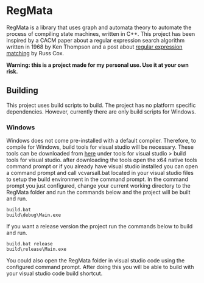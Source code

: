 # RegMata
RegMata is a library that uses graph and automata theory to automate the process of compiling state machines, written in C++. This project has been inspired by a CACM paper about a regular expression search algorithm written in 1968 by Ken Thompson and a post about [regular expression matching](https://swtch.com/~rsc/regexp/regexp1.html) by Russ Cox. 

**Warning: this is a project made for my personal use. Use  it at your own risk.**

## Building
This project uses build scripts to build. The project has no platform specific dependencies. However, currently there are only build scripts for Windows. 

### Windows
Windows does not come pre-installed with a default compiler. Therefore, to compile for Windows, build tools for visual studio will be necessary. These tools can be downloaded from [here](https://visualstudio.microsoft.com/downloads/#build-tools-for-visual-studio-2022) under tools for visual studio > build tools for visual studio. after downloading the tools open the x64 native tools command prompt or if you already have visual studio installed you can open a command prompt and call vcvarsall.bat located in your visual studio files to setup the build environment in the command prompt. In the command prompt you just configured, change your current working directory to the RegMata folder and run the commands below and the project will be built and run.

    build.bat
    build\debug\Main.exe
    
If you want a release version the project run the commands below to build and run.

    build.bat release
    build\release\Main.exe

You could also open the RegMata folder in visual studio code using the configured command prompt. After doing this you will be able to build with your visual studio code build shortcut. 